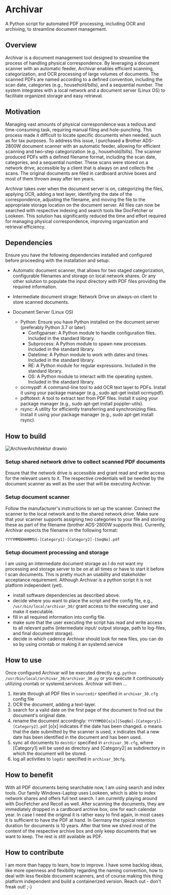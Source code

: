 # Archivar
A Python script for automated PDF processing, including OCR and archiving, to streamline document management.

## Overview
Archivar is a document management tool designed to streamline the process of handling physical correspondence. By leveraging a document scanner with an automatic feeder, Archivar enables efficient scanning, categorization, and OCR processing of large volumes of documents. The scanned PDFs are named according to a defined convention, including the scan date, categories (e.g., household/bills), and a sequential number. The system integrates with a local network and a document server (Linux OS) to facilitate organized storage and easy retrieval.

## Motivation
Managing vast amounts of physical correspondence was a tedious and time-consuming task, requiring manual filing and hole-punching. This process made it difficult to locate specific documents when needed, such as for tax purposes.
To address this issue, I purchased a Brother ADS-2800W document scanner with an automatic feeder, allowing for efficient scanning and two-step categorization (e.g., household/bills). The scanner produced PDFs with a defined filename format, including the scan date, categories, and a sequential number. These scans were stored on a network drive, accessible by a client that is always on and collects the scans. The original documents are filed in cardboard archive boxes and most of them thrown away after ten years.

Archivar takes over when the document server is on, categorizing the files, applying OCR, adding a text layer, identifying the date of the correspondence, adjusting the filename, and moving the file to the appropriate storage location on the document server. All files can now be searched with respective indexing and search tools like DocFetcher or Lookeen. This solution has significantly reduced the time and effort required for managing physical correspondence, improving organization and retrieval efficiency.

## Dependencies
Ensure you have the following dependencies installed and configured before proceeding with the installation and setup:

- Automatic document scanner, that allows for two staged categorization, configurable filenames and storage on local network shares. Or any other solution to populate the input directory with PDF files providing the required information.
  
- Intermediate document strage: Network Drive on always-on client to store scanned documents.
  
- Document Server (Linux OS)
  - Python: Ensure you have Python installed on the document server (preferably Python 3.7 or later).
    - Configparser: A Python module to handle configuration files. Included in the standard library.
    - Subprocess: A Python module to spawn new processes. Included in the standard library.
    - Datetime: A Python module to work with dates and times. Included in the standard library.
    - RE: A Python module for regular expressions. Included in the standard library.
    - OS: A Python module to interact with the operating system. Included in the standard library.  
  - ocrmypdf: A command-line tool to add OCR text layer to PDFs. Install it using your package manager (e.g., sudo apt-get install ocrmypdf).
  - pdftotext: A tool to extract text from PDF files. Install it using your package manager (e.g., sudo apt-get install poppler-utils).
  - rsync: A utility for efficiently transferring and synchronizing files. Install it using your package manager (e.g., sudo apt-get install rsync).
    
## How to build

![ArchiverArchitektur drawio](https://github.com/user-attachments/assets/cc479eea-7e1f-40cc-93f1-12152e71a94a)

### Setup shared network drive to collect scanned PDF documents
Ensure that the network drive is accessible and grant read and write access for the relevant users to it. The respective credentials will be needed by the document scanner as well as the user that will be executing Archivar.

### Setup document scanner
Follow the manufacturer's instructions to set up the scanner. Connect the scanner to the local network and to the shared network drive. Make sure that your scanner supports assigning two categories to your file and storing these as part of the filename (brother ADS-2800W supports this). Currently, Archivar expects the filename in the following format: 

`YYYYMMDDHHMMSS-[Category1]-[Category2]-[SeqNo].pdf`

### Setup document processing and storage
I am using an intermediate document storage as I do not want my processing and storage server to be on at all times or have to start it before I scan documents. This is pretty much an usability and stakeholder acceptance requirement. Although Archivar is a python script it is not platform independent (yet).

- install software dependencies as described above.
- decide where you want to place the script and the config file, e.g., `/usr/bin/local/archivar_30/` grant access to the executing user and make it executable.
- fill in all required information into config file.
- make sure that the user executing the script has read and write access to all relevant paths (intermediate input/ output storage, path to log-files, and final document storage).
- decide in which cadence Archivar should look for new files, you can do so by using crontab or making it an systemd.service

## How to use
Once configured Archivar will be executed directly e.g. `python /usr/bin/local/archivar_30/archivar_30.py` or you execute it continuously utilizing crontab or systemd.services.
Archivar will then ...
1. iterate through all PDF files in `sourcedir` specified in `archivar_30.cfg` config file
2. OCR the document, adding a text-layer.
3. search for a valid date on the first page of the document to find out the document's original date.
4. rename the document accordingly: `YYYYMMDD[o|x][SeqNo]-[Category1]-[Category2].pdf` [o|x] indicates if the date has been changed. o means that the date submitted by the scanner is used, x indicates that a new date has been identified in the document and has been used.
5. sync all documents to `destdir` specified in `archivar_30.cfg`, where [Category1] will be used as directory and [Category2] as subdirectory in which the document will be stored.
6. log all activities to `logdir` specified in `archivar_30cfg`.

## How to benefit
With all PDF documents being searchable now, I am using search and index tools.
Our family Windows-Laptop uses Lookeen, which is able to index network shares and offers full text search.
I am currently playing around with DocFetcher and Recoll as well.
After scanning the documents, they are immediately dropped in a cardboard archive box, one for each calendar year. In case I need the original it is rather easy to find again, in most cases it is sufficient to have the PDF at hand. In Germany the typical retention duration for documents is 10 years. After that time we shred most of the content of the respective archive box and only keep documents that we want to keep. The rest is still available as PDF.

## How to contribute
I am more than happy to learn, how to improve. I have some backlog ideas, like more openness and flexibility regarding the naming convention, how to deal with less flexible document scanners, and of course making this thing platform independent and build a containerized version. Reach out - don't freak out! ;-)


